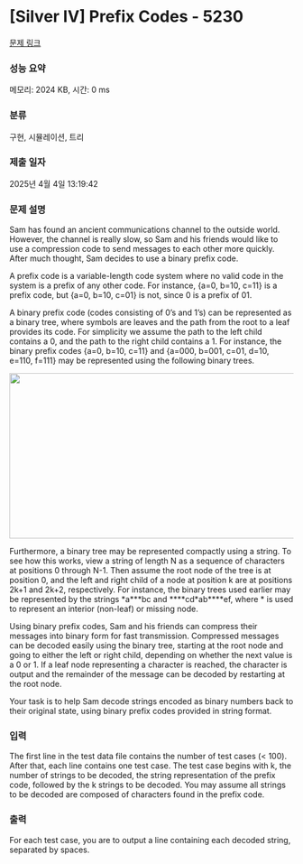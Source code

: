 # [Silver IV] Prefix Codes - 5230 

[문제 링크](https://www.acmicpc.net/problem/5230) 

### 성능 요약

메모리: 2024 KB, 시간: 0 ms

### 분류

구현, 시뮬레이션, 트리

### 제출 일자

2025년 4월 4일 13:19:42

### 문제 설명

<p>Sam has found an ancient communications channel to the outside world. However, the channel is really slow, so Sam and his friends would like to use a compression code to send messages to each other more quickly. After much thought, Sam decides to use a binary prefix code.</p>

<p>A prefix code is a variable-length code system where no valid code in the system is a prefix of any other code. For instance, {a=0, b=10, c=11} is a prefix code, but {a=0, b=10, c=01} is not, since 0 is a prefix of 01.</p>

<p>A binary prefix code (codes consisting of 0’s and 1’s) can be represented as a binary tree, where symbols are leaves and the path from the root to a leaf provides its code. For simplicity we assume the path to the left child contains a 0, and the path to the right child contains a 1. For instance, the binary prefix codes {a=0, b=10, c=11} and {a=000, b=001, c=01, d=10, e=110, f=111} may be represented using the following binary trees.</p>

<p style="text-align: center;"><img alt="" src="https://upload.acmicpc.net/3ba688d9-3bce-4b3b-87ad-c1ebd22030b3/-/preview/" style="width: 506px; height: 293px;"></p>

<p>Furthermore, a binary tree may be represented compactly using a string. To see how this works, view a string of length N as a sequence of characters at positions 0 through N-1. Then assume the root node of the tree is at position 0, and the left and right child of a node at position k are at positions 2k+1 and 2k+2, respectively. For instance, the binary trees used earlier may be represented by the strings *a***bc and ****cd*ab****ef, where * is used to represent an interior (non-leaf) or missing node.</p>

<p>Using binary prefix codes, Sam and his friends can compress their messages into binary form for fast transmission. Compressed messages can be decoded easily using the binary tree, starting at the root node and going to either the left or right child, depending on whether the next value is a 0 or 1. If a leaf node representing a character is reached, the character is output and the remainder of the message can be decoded by restarting at the root node.</p>

<p>Your task is to help Sam decode strings encoded as binary numbers back to their original state, using binary prefix codes provided in string format.</p>

### 입력 

 <p>The first line in the test data file contains the number of test cases (< 100). After that, each line contains one test case. The test case begins with k, the number of strings to be decoded, the string representation of the prefix code, followed by the k strings to be decoded. You may assume all strings to be decoded are composed of characters found in the prefix code.</p>

### 출력 

 <p>For each test case, you are to output a line containing each decoded string, separated by spaces.</p>

